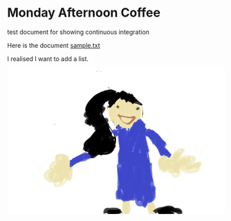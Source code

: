 # Monday Afternoon Coffee

test document for showing continuous integration

Here is the document [sample.txt](sample.txt)

I realised I want to add a list.

![](avrielle.png)
